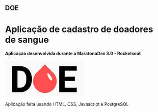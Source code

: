 ## DOE

<h1>
Aplicação de cadastro de doadores de sangue
</h1>

<h4>
Aplicação desenvolvida durante a MaratonaDev 3.0 - Rocketseat
</h4>

<img src='./public/logo.png'>

Aplicação feita usando HTML, CSS, Javascript e PostgreSQL
